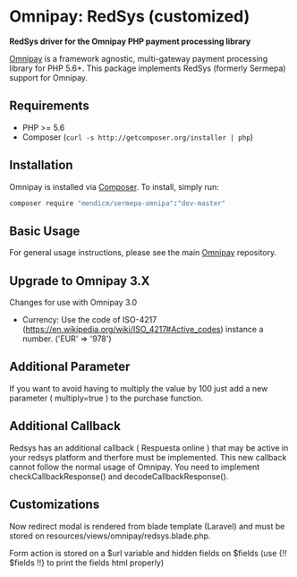 Omnipay: RedSys (customized)
===============

**RedSys driver for the Omnipay PHP payment processing library**

[Omnipay](https://github.com/thephpleague/omnipay) is a framework agnostic, multi-gateway payment
processing library for PHP 5.6+. This package implements RedSys (formerly Sermepa) support for Omnipay.

Requirements
------------
- PHP >= 5.6
- Composer (`curl -s http://getcomposer.org/installer | php`)

Installation
------------

Omnipay is installed via [Composer](http://getcomposer.org/). To install, simply run:

```sh
composer require "mendicm/sermepa-omnipa":"dev-master"
```

Basic Usage
-----------

For general usage instructions, please see the main [Omnipay](https://github.com/thephpleague/omnipay)
repository.

Upgrade to Omnipay 3.X
-----------

Changes for use with Omnipay 3.0

- Currency: Use the code of ISO-4217 (https://en.wikipedia.org/wiki/ISO_4217#Active_codes) instance a number. ('EUR' => '978')


Additional Parameter
-----------

If you want to avoid having to multiply the value by 100 just add a new parameter ( multiply=true ) to the purchase function. 

Additional Callback
-----------
Redsys has an additional callback ( Respuesta online ) that may be active in your redsys platform and therfore must be implemented. This new callback cannot follow the normal usage of Omnipay. 
You need to implement checkCallbackResponse() and decodeCallbackResponse().

Customizations
--------------

Now redirect modal is rendered from blade template (Laravel) and must be stored on resources/views/omnipay/redsys.blade.php.

Form action is stored on a $url variable and hidden fields on $fields (use {!! $fields !!} to print the fields html properly)
